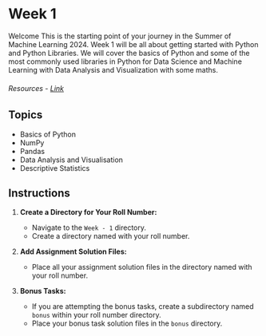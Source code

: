# Week 1
Welcome This is the starting point of your journey in the Summer of Machine Learning 2024. Week 1 will be all about getting started with Python and Python Libraries. We will cover the basics of Python and some of the most commonly used libraries in Python for Data Science and Machine Learning with Data Analysis and Visualization with some maths.

###### Resources -  <a href="https://docs.google.com/document/d/1-nnKg8afj1oQa-ebDGALQxzO-WAO5wDrAAM-4qRuRLk" target="_blank"> Link </a>

## Topics
- Basics of Python
- NumPy
- Pandas
- Data Analysis and Visualisation
- Descriptive Statistics


## Instructions

1. **Create a Directory for Your Roll Number:**
   - Navigate to the `Week - 1` directory.
   - Create a directory named with your roll number.

2. **Add Assignment Solution Files:**
   - Place all your assignment solution files in the directory named with your roll number.

3. **Bonus Tasks:**
   - If you are attempting the bonus tasks, create a subdirectory named `bonus` within your roll number directory.
   - Place your bonus task solution files in the `bonus` directory.



